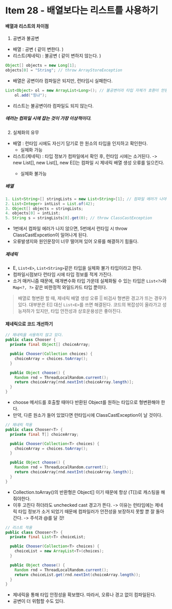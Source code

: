 # Item 28 - 배열보다는 리스트를 사용하기



#### 배열과 리스트의 차이점
1. 공변과 불공변
* 배열 : 공변 ( 같이 변한다. )
* 리스트(제네릭) : 불공변 ( 같이 변하지 않는다. )

```java
Object[] objects = new Long[1];
objects[0] = "String"; // throw ArrayStoreException
```
* 배열은 공변이라 컴파일은 되지만, 런타임시 실패한다.

```java
List<Object> ol = new ArrayList<Long>(); // 불공변이라 타입 자체가 호환이 안된다. 이미 에러가 뜨고 있다.
    ol.add("힝냐");
```
* 리스트는 불공변이라 컴파일도 되지 않는다.

##### 에러는 컴파일 시에 잡는 것이 가장 이상적이다.


2. 실체화의 유무
* 배열 : 런타임 시에도 자신기 담기로 한 원소의 타입을 인지하고 확인한다.
	* 실체화 가능
* 리스트(제네릭) : 타입 정보가 컴파일에서 확인 후, 런타임 시에는 소거된다.
	-> new List<E>[], new List<String>[], new E[]는 컴파일 시 제네릭 배열 생성 오류를 일으킨다.
	* 실체화 불가능

##### 배열
```java
1. List<String>[] stringLists = new List<String>[1]; // 컴파일 에러가 나야할 곳
2. List<Integer> intList = List.of(42);
3. Object[] objects = stringLists;
4. objects[0] = intList;
5. String s = stringLists[0].get(0); // throw ClassCastException
``` 
* 1번에서 컴파일 에러가 나지 않으면, 5번에서 런타임 시 throw ClassCastExpcetion이 일어나게 된다.
* 오류발생지와 원인문장이 너무 떨어져 있어 오류를 해결하기 힘들다.



##### 제네릭
* E, `List<E>`, `List<String>`같은 타입을 실체화 불가 타입이라고 한다.
* 컴파일시점보다 런타임 시에 타입 정보를 적게 가진다.
* 소거 매커니즘 때문에, 매개변수화 타입 가운데 실체화될 수 있는 타입은 `List<?>`와 `Map<?, ?>` 같은 비한정적 와일드카드 타입 뿐이다.
<!-- 소거 메커니즘이란? -->

> 배열로 형변환 할 때,
> 제네릭 배열 생성 오류 || 비검사 형변환 경고가 뜨는 경우가 있다.
> 대부분은 E[] 대신 `List<E>`를 쓰면 해결된다.
> 코드의 복잡성이 올라가고 성능저하가 있지만, 타입 안전성과 상호운용성은 좋아진다.

#### 제네릭으로 코드 개선하기

```java
// 제네릭을 사용하지 않고 있다.
public class Chooser {
  private final Object[] choiceArray;

  public Chooser(Collection choices) {
    choiceArray = choices.toArray();
  }

  public Object choose() {
    Random rnd = ThreadLocalRandom.current();
    return choiceArray[rnd.nextInt(choiceArray.length)];
  }
}
``` 
* choose 메서드를 호출할 때마다 반환된 Object를 원하는 타입으로 형변환해야 한다.
* 만약, 다른 원소가 들어 있었다면 런타임시에 ClassCastException이 날 것이다.


```java
// 제네릭 적용
public class Chooser<T> {
  private final T[] choiceArray;

  public Chooser(Collection<T> choices) {
    choiceArray = choices.toArray();
  }

  public Object choose() {
    Random rnd = ThreadLocalRandom.current();
    return choiceArray[rnd.nextInt(choiceArray.length)];
  }
}
``` 
* Collection.toArray()의 반환형은 Object[] 이기 때문에 항상 (T[])로 캐스팅을 해줘야한다.
* 이후 고친다 하더라도 unchecked cast 경고가 뜬다. 
	-> 이유는 런타임에는 제네릭 타입 정보가 소거 되었기 때문에 컴파일러가 안전성을 보장하지 못할 뿐 잘 돌아간다.
	-> 주석과 @를 달 것!


```java
// 리스트 적용
public class Chooser<T> {
  private final List<T> choiceList;

  public Chooser(Collection<T> choices) {
    choiceList = new ArrayList<T>(choices);
  }

  public Object choose() {
    Random rnd = ThreadLocalRandom.current();
    return choiceList.get(rnd.nextInt(choiceArray.length));
  }
}
``` 
* 제네릭을 통해 타입 안정성을 확보했다. 따라서, 오류나 경고 없이 컴파일된다.
* 공변이 더 위험할 수도 있다.

<!-- 
```java


``` 
-->
